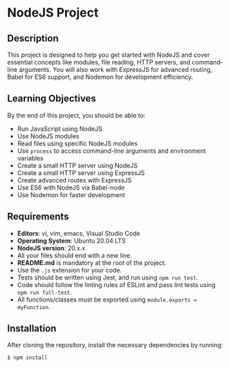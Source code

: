 # NodeJS Project

## Description
This project is designed to help you get started with NodeJS and cover essential concepts like modules, file reading, HTTP servers, and command-line arguments. You will also work with ExpressJS for advanced routing, Babel for ES6 support, and Nodemon for development efficiency.

## Learning Objectives
By the end of this project, you should be able to:
- Run JavaScript using NodeJS
- Use NodeJS modules
- Read files using specific NodeJS modules
- Use `process` to access command-line arguments and environment variables
- Create a small HTTP server using NodeJS
- Create a small HTTP server using ExpressJS
- Create advanced routes with ExpressJS
- Use ES6 with NodeJS via Babel-node
- Use Nodemon for faster development

## Requirements
- **Editors**: vi, vim, emacs, Visual Studio Code
- **Operating System**: Ubuntu 20.04 LTS
- **NodeJS version**: 20.x.x
- All your files should end with a new line.
- **README.md** is mandatory at the root of the project.
- Use the `.js` extension for your code.
- Tests should be written using Jest, and run using `npm run test`.
- Code should follow the linting rules of ESLint and pass lint tests using `npm run full-test`.
- All functions/classes must be exported using `module.exports = myFunction`.

## Installation
After cloning the repository, install the necessary dependencies by running:

```bash
$ npm install
